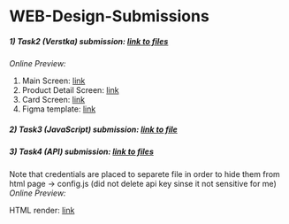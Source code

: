 # WEB-Design-Submissions
##### 1) Task2 (Verstka) submission: [link to files](https://github.com/JUMEX365/WEB-Design-Submissions/tree/main/Task%202%20-%20Verstka%2C%20Litvinov)
*Online Preview:*
1) Main Screen: [link](https://rawcdn.githack.com/JUMEX365/WEB-Design-Submissions/cce9fa6c6ff624be09c7dff5d74c7b42b81644a7/Task%202%20-%20Verstka,%20Litvinov/1.%20main%20screen/mainpage.html)
2) Product Detail Screen: [link](https://rawcdn.githack.com/JUMEX365/WEB-Design-Submissions/cce9fa6c6ff624be09c7dff5d74c7b42b81644a7/Task%202%20-%20Verstka,%20Litvinov/2.%20product%20detail%20screen/productdetail.html)
3) Card Screen: [link](https://rawcdn.githack.com/JUMEX365/WEB-Design-Submissions/cce9fa6c6ff624be09c7dff5d74c7b42b81644a7/Task%202%20-%20Verstka,%20Litvinov/3.%20card%20screen/cardscreen.html)
4) Figma template: [link](https://www.figma.com/community/file/1273571982885059508)

##### 2) Task3 (JavaScript) submission: [link to file](https://github.com/JUMEX365/WEB-Design-Submissions/blob/4bf1668e6724fa13cfb0217b524c71f641605ffa/Task%203%20-%20JavaScript/javascript_task_3.txt)

##### 3) Task4 (API) submission: [link to files](https://github.com/JUMEX365/WEB-Design-Submissions/tree/d113b1e232fd235ea431c58b26f9cc85796d316b/Task%204%20-%20API)
Note that credentials are placed to separete file in order to hide them from html page -> config.js (did not delete api key sinse it not sensitive for me)
*Online Preview:*

HTML render: [link](https://rawcdn.githack.com/JUMEX365/WEB-Design-Submissions/d113b1e232fd235ea431c58b26f9cc85796d316b/Task%204%20-%20API/index.html)

